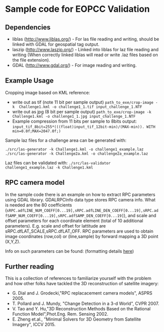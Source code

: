 # Sample code for EOPCC Validation
## Dependencies
 * liblas (http://www.liblas.org/) - For las file reading and writing, should be linked with GDAL for geospatial tag output.
 * laszip (http://www.laszip.org/) - Linked into liblas for laz file reading and writing (When correctly linked liblas will read or write .laz files based on the file extension).
 * GDAL (http://www.gdal.org/) - For image reading and writing.
 
## Example Usage
Cropping image based on KML reference:
 * write out as tif (note 11 bit per sample output)
                ```path_to_exe/crop-image -k  Challenge1.kml -o challenge1_1.tif input_challenge_1.NTF```
 * write out as jpg (8 bit per sample output)
                ```path_to_exe/crop-image -k  Challenge1.kml -o challenge1_1.jpg input_challenge_1.NTF```
 * Example compression from 11 bits per sample to 8bits output:
                ```input_tif_8bit=255*(((float)input_tif_12bit-min)/(MAX-min)). WITH min=0.0f;MAX=2047.0f;)```
                
Sample laz files for a challenge area can be generated with:
```
./src/las-generator -k Challenge1.kml -o challenge1_example.laz
./src/las-generator -k Challenge2a.kml -o challenge2a_example.laz
```

Laz files can be validated with:
```./src/las-validator challenge1_example.laz -k Challenge1.kml```

## RPC camera model

 In the sample code there is an example on how to extract RPC parameters using GDAL library. GDALRPCInfo data type stores RPC camera info.
 What is needed are the 80 coefficients (```sRPC.adfLINE_NUM_COEFF[0...19],sRPC.adfLINE_DEN_COEFF[0...19],sRPC.adfSAMP_NUM_COEFF[0...19],sRPC.adfSAMP_DEN_COEFF[0...19]```), and scale and offset parameters for each coordinate element 
 (total of 10 additional parameters). E.g. scale and offset for lattitude are sRPC.dfLAT_SCALE,sRPC.dfLAT_OFF.
 RPC parameters are used to obtain image coordinates (row,col) or (line,sample) by forward mapping a 3D point (X,Y,Z).
 
 Info on such parameters can be found:
(formatting details [here](ftp://ftp.ecn.purdue.edu/jshan/proceedings/asprs2005/Files/0031.pdf))
 
 
## Further reading
 This is a collection of references to familiarize yourself with the problem and how other folks have tackled the 3D reconstruction of satellite imagery:
 * G. Dial and J. Grodecki,"RPC replacacement camera models", ASPRS 2005.
 * T. Pollard and J. Mundy, "Change Detection in a 3-d World", CVPR 2007.
 * V. Tao and Y. Hu,"3D Reconstruction Methods Based on the Rational Function Model",Phot.Eng. Rem. Sensing 2002.
 * E. Zheng et.al., "Minimal Solvers for 3D Geometry from Satellite Imagery", ICCV 2015.